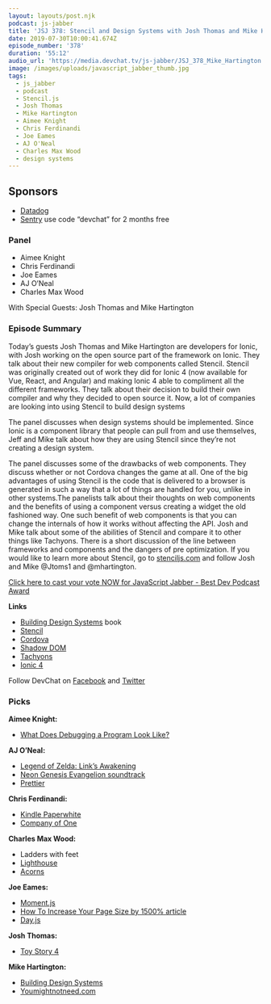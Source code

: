 ```yaml
---
layout: layouts/post.njk
podcast: js-jabber
title: 'JSJ 378: Stencil and Design Systems with Josh Thomas and Mike Hartington'
date: 2019-07-30T10:00:41.674Z
episode_number: '378'
duration: '55:12'
audio_url: 'https://media.devchat.tv/js-jabber/JSJ_378_Mike_Hartington.mp3'
image: /images/uploads/javascript_jabber_thumb.jpg
tags:
  - js_jabber
  - podcast
  - Stencil.js
  - Josh Thomas
  - Mike Hartington
  - Aimee Knight
  - Chris Ferdinandi
  - Joe Eames
  - AJ O'Neal
  - Charles Max Wood
  - design systems
---
```

## **Sponsors**

* [Datadog](https://www.datadoghq.com/dg/apm/synthetics/ts-synthetic-monitoring/?utm_source=Advertisement&utm_medium=Advertisement&utm_campaign=JavaScriptJabbersDevchat-Tshirt)
* [Sentry](https://sentry.io/) use code “devchat” for 2 months free

### **Panel**

* Aimee Knight
* Chris Ferdinandi
* Joe Eames
* AJ O’Neal
* Charles Max Wood

With Special Guests: Josh Thomas and Mike Hartington

### **Episode Summary**

Today’s guests Josh Thomas and Mike Hartington are developers for Ionic, with Josh working on the open source part of the framework on Ionic. They talk about their new compiler for web components called Stencil. Stencil was originally created out of work they did for Ionic 4 (now available for Vue, React, and Angular) and making Ionic 4 able to compliment all the different frameworks. They talk about their decision to build their own compiler and why they decided to open source it. Now, a lot of companies are looking into using Stencil to build design systems

The panel discusses when design systems should be implemented. Since Ionic is a component library that people can pull from and use themselves, Jeff and Mike talk about how they are using Stencil since they’re not creating a design system.

The panel discusses some of the drawbacks of web components. They discuss whether or not Cordova changes the game at all. One of the big advantages of using Stencil is the code that is delivered to a browser is generated in such a way that a lot of things are handled for you, unlike in other systems.The panelists talk about their thoughts on web components and the benefits of using a component versus creating a widget the old fashioned way. One such benefit of web components is that you can change the internals of how it works without affecting the API. Josh and Mike talk about some of the abilities of Stencil and compare it to other things like Tachyons. There is a short discussion of the line between frameworks and components and the dangers of pre optimization. If you would like to learn more about Stencil, go to [stenciljs.com](https://stenciljs.com/) and follow Josh and Mike @Jtoms1 and @mhartington.

[Click here to cast your vote NOW for JavaScript Jabber - Best Dev Podcast Award](https://noonies.hackernoon.com/award/cjxrat2ogn51d0b429e2zwy52)

**Links**

* [Building Design Systems](https://www.amazon.com/Building-Design-Systems-Experiences-Language/dp/148424513X) book
* [Stencil](https://stenciljs.com/)
* [Cordova](https://cordova.apache.org/)
* [Shadow DOM](https://developer.mozilla.org/en-US/docs/Web/Web_Components/Using_shadow_DOM)
* [Tachyons ](https://tachyons.io/)
* [Ionic 4](https://ionicframework.com/blog/introducing-ionic-4-ionic-for-everyone/)

Follow DevChat on [Facebook](https://www.facebook.com/DevChattv/?__tn__=%2Cd%2CP-R&eid=ARDBDrBnK71PDmx_8gE_IeIEo5SnM7cyzylVBjAwfaOo1ck_6q3GXuRBfaUQZaWVvFGyEVjrhDwnS_tV) and [Twitter](https://twitter.com/devchattv?lang=en)

### **Picks**

**Aimee Knight:**

* [What Does Debugging a Program Look Like?](https://jvns.ca/blog/2019/06/23/a-few-debugging-resources/)

**AJ O’Neal:**

* [Legend of Zelda: Link’s Awakening](https://www.nintendo.com/games/detail/the-legend-of-zelda-links-awakening-switch/)
* [Neon Genesis Evangelion soundtrack](https://amzn.to/2FyZBjH?ie=UTF8&qid=1548462018&sr=8-1&linkCode=ll1&tag=devchattv-20&linkId=f06bfe7482dca8bb751ed6d7cc86e2ab&language=en_US)
* [Prettier](https://prettier.io/)

**Chris Ferdinandi:**

* [Kindle Paperwhite](https://www.amazon.com/Amazon-Kindle-Ereader-Family/b/?ie=UTF8&qid=1548462018&sr=8-1&linkCode=ll1&tag=devchattv-20&linkId=f06bfe7482dca8bb751ed6d7cc86e2ab&language=en_US)
* [Company of One](https://ofone.co/)

**Charles Max Wood:**

* Ladders with feet
* [Lighthouse](https://developers.google.com/web/tools/lighthouse/)
* [Acorns](https://www.acorns.com/chrome-extension/)

**Joe Eames:**

* [Moment.js](https://momentjs.com/)
* [How To Increase Your Page Size by 1500% article](https://css-tricks.com/how-to-increase-your-page-size-by-1500-with-webpack-and-vue/)
* [Day.js](https://www.npmjs.com/package/dayjs)

**Josh Thomas:**

* [Toy Story 4](https://www.imdb.com/title/tt1979376/)

**Mike Hartington:**

* [Building Design Systems](http://www.buildingdesignsystems.design)
* [Youmightnotneed.com](https://youmightnotneed.com/momentjs/)

<!-- Docs to Markdown version 1.0β17 -->
